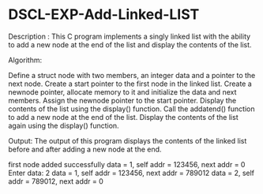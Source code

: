 # DSCL-EXP-Add-Linked-LIST

Description : This C program implements a singly linked list with the ability to add a new node at the end of the list and display the contents of the list.

Algorithm:

Define a struct node with two members, an integer data and a pointer to the next node.
Create a start pointer to the first node in the linked list.
Create a newnode pointer, allocate memory to it and initialize the data and next members.
Assign the newnode pointer to the start pointer.
Display the contents of the list using the display() function.
Call the addatend() function to add a new node at the end of the list.
Display the contents of the list again using the display() function.

Output:
The output of this program displays the contents of the linked list before and after adding a new node at the end.

first node added successfully
data = 1, self addr = 123456, next addr = 0
Enter data: 2
data = 1, self addr = 123456, next addr = 789012
data = 2, self addr = 789012, next addr = 0
